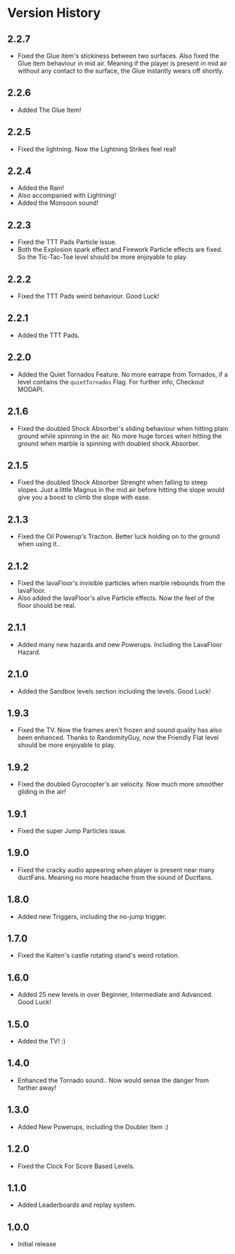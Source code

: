 # Version History

## 2.2.7
- Fixed the Glue item's stickiness between two surfaces. Also fixed the Glue item behaviour in mid air. Meaning if the player is present in mid air without any contact to the surface, the Glue instantly wears off shortly.

## 2.2.6
- Added The Glue Item!

## 2.2.5 
- Fixed the lightning. Now the Lightning Strikes feel real!

## 2.2.4
- Added the Rain!
- Also accompanied with Lightning!
- Added the Monsoon sound!

## 2.2.3
- Fixed the TTT Pads Particle issue.
- Both the Explosion spark effect and Firework Particle effects are fixed. So the Tic-Tac-Toe level should be more enjoyable to play.

## 2.2.2
- Fixed the TTT Pads weird behaviour. Good Luck!

## 2.2.1
- Added the TTT Pads.

## 2.2.0
- Added the Quiet Tornados Feature. No more earrape from Tornados, if a level contains the `quietTornados` Flag. For further info, Checkout MODAPI.

## 2.1.6
- Fixed the doubled Shock Absorber's sliding behaviour when hitting plain ground while spinning in the air. No more huge forces when hitting the ground when marble is spinning with doubled shock Absorber.

## 2.1.5
- Fixed the doubled Shock Absorber Strenght when falling to steep slopes. Just a little Magnus in the mid air before hitting the slope would give you a boost to climb the slope with ease.

## 2.1.3 
- Fixed the Oil Powerup's Traction. Better luck holding on to the ground when using it..

## 2.1.2
- Fixed the lavaFloor's invisible particles when marble rebounds from the lavaFloor.
- Also added the lavaFloor's alive Particle effects. Now the feel of the floor should be real.

## 2.1.1
- Added many new hazards and new Powerups. Including the LavaFloor Hazard.

## 2.1.0
- Added the Sandbox levels section including the levels. Good Luck!

## 1.9.3
- Fixed the TV. Now the frames aren't frozen and sound quality has also been enhanced. Thanks to RandomityGuy, now the Friendly Flat level should be more enjoyable to play.

## 1.9.2
- Fixed the doubled Gyrocopter's air velocity. Now much more smoother gliding in the air!

## 1.9.1
- Fixed the super Jump Particles issue. 

## 1.9.0
- Fixed the cracky audio appearing when player is present near many ductFans. Meaning no more headache from the sound of Ductfans.

## 1.8.0
- Added new Triggers, including the no-jump trigger.

## 1.7.0
- Fixed the Kaiten's castle rotating stand's weird rotation.

## 1.6.0
- Added 25 new levels in over Beginner, Intermediate and Advanced. Good Luck!

## 1.5.0
- Added the TV! :)
  
## 1.4.0
- Enhanced the Tornado sound.. Now would sense the danger from farther away!

## 1.3.0
- Added New Powerups, including the Doubler Item :)

## 1.2.0
- Fixed the Clock For Score Based Levels.

## 1.1.0
- Added Leaderboards and replay system.

## 1.0.0
- Initial release
